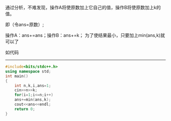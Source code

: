 通过分析，不难发现，操作A将使原数加上它自己的值，操作B将使原数加上k的值。

即（令ans=原数）;

操作A：ans+=ans；操作B：ans+=k；
为了使结果最小，只要加上min(ans,k)就可以了

如代码

------------


```cpp
#include<bits/stdc++.h>
using namespace std;
int main()
{
	int n,k,i,ans=1;
	cin>>n>>k;
	for(i=1;i<=n;i++)
	ans+=min(ans,k);
	cout<<ans<<endl;
	return 0;
}

```